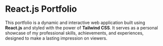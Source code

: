 # React.js Portfolio

This portfolio is a dynamic and interactive web application built using **React.js** and styled with the power of **Tailwind CSS**. It serves as a personal showcase of my professional skills, achievements, and experiences, designed to make a lasting impression on viewers.


